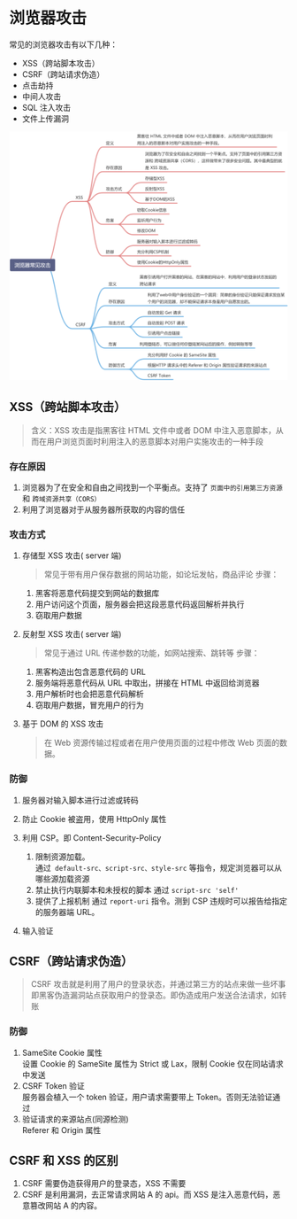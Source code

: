 # 浏览器攻击

常见的浏览器攻击有以下几种：

- XSS（跨站脚本攻击）
- CSRF（跨站请求伪造）
- 点击劫持
- 中间人攻击
- SQL 注入攻击
- 文件上传漏洞

![alt text](image-1.png)

## XSS（跨站脚本攻击）

> 含义：XSS 攻击是指黑客往 HTML 文件中或者 DOM 中注入恶意脚本，从而在用户浏览页面时利用注入的恶意脚本对用户实施攻击的一种手段

### 存在原因

1. 浏览器为了在安全和自由之间找到一个平衡点。支持了 `页面中的引用第三方资源` 和 `跨域资源共享（CORS）`
2. 利用了浏览器对于从服务器所获取的内容的信任

### 攻击方式

1. 存储型 XSS 攻击( server 端)

   > 常见于带有用户保存数据的网站功能，如论坛发帖，商品评论
   > 步骤：

   1. 黑客将恶意代码提交到网站的数据库
   2. 用户访问这个页面，服务器会把这段恶意代码返回解析并执行
   3. 窃取用户数据

2. 反射型 XSS 攻击( server 端)
   > 常见于通过 URL 传递参数的功能，如网站搜索、跳转等
   > 步骤：
   1. 黑客构造出包含恶意代码的 URL
   2. 服务端将恶意代码从 URL 中取出，拼接在 HTML 中返回给浏览器
   3. 用户解析时也会把恶意代码解析
   4. 窃取用户数据，冒充用户的行为
3. 基于 DOM 的 XSS 攻击
   > 在 Web 资源传输过程或者在用户使用页面的过程中修改 Web 页面的数据。

### 防御

1. 服务器对输入脚本进行过滤或转码
2. 防止 Cookie 被盗用，使用 HttpOnly 属性
3. 利用 CSP。即 Content-Security-Policy

   1. 限制资源加载。  
      通过` default-src、script-src、style-src` 等指令，规定浏览器可以从哪些源加载资源
   2. 禁止执行内联脚本和未授权的脚本
      通过 `script-src 'self'`
   3. 提供了上报机制
      通过 `report-uri` 指令。测到 CSP 违规时可以报告给指定的服务器端 URL。

4. 输入验证

## CSRF（跨站请求伪造）

> CSRF 攻击就是利用了用户的登录状态，并通过第三方的站点来做一些坏事
> 即黑客伪造漏洞站点获取用户的登录态。即伪造成用户发送合法请求，如转账

### 防御

1. SameSite Cookie 属性  
   设置 Cookie 的 SameSite 属性为 Strict 或 Lax，限制 Cookie 仅在同站请求中发送
2. CSRF Token 验证  
   服务器会植入一个 token 验证，用户请求需要带上 Token。否则无法验证通过
3. 验证请求的来源站点(同源检测)  
   Referer 和 Origin 属性

## CSRF 和 XSS 的区别

1. CSRF 需要伪造获得用户的登录态，XSS 不需要
2. CSRF 是利用漏洞，去正常请求网站 A 的 api。而 XSS 是注入恶意代码，恶意篡改网站 A 的内容。
